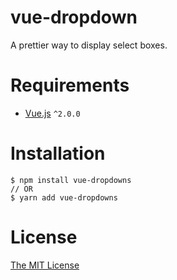 # vue-dropdown
A prettier way to display select boxes.

# Requirements

- [Vue.js](https://github.com/yyx990803/vue) `^2.0.0`

# Installation

```shell
$ npm install vue-dropdowns
// OR
$ yarn add vue-dropdowns
```

# License

[The MIT License](http://opensource.org/licenses/MIT)
